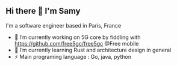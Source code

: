 ## Hi there 👋 I'm Samy

I'm a software engineer based in Paris, France

- 🔭 I’m currently working on 5G core by fiddling with https://github.com/free5gc/free5gc @Free mobile
- 🌱 I’m currently learning Rust and architecture design in general
- ⚡ Main programing language : Go, java, python
<!--
**Niahh/Niahh** is a ✨ _special_ ✨ repository because its `README.md` (this file) appears on your GitHub profile.

Here are some ideas to get you started:

- 🔭 I’m currently working on ...
- 🌱 I’m currently learning ...
- 👯 I’m looking to collaborate on ...
- 🤔 I’m looking for help with ...
- 💬 Ask me about ...
- 📫 How to reach me: ...
- 😄 Pronouns: ...
- ⚡ Fun fact: ...
-->
